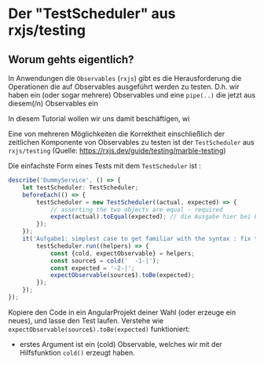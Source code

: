 # Der "TestScheduler" aus rxjs/testing

## Worum gehts eigentlich?
In Anwendungen die `Observables` (`rxjs`) gibt es die Herausforderung die Operationen die auf Observables ausgeführt werden zu testen.
D.h. wir haben ein (oder sogar mehrere) Observables und eine `pipe(..)` die jetzt aus diesem(/n) Observables ein

In diesem Tutorial wollen wir uns damit beschäftigen, wi

Eine von mehreren Möglichkeiten die Korrektheit einschließlich der zeitlichen Komponente von Observables zu testen ist
der `TestScheduler` aus `rxjs/testing` (Quelle: https://rxjs.dev/guide/testing/marble-testing)

Die einfachste Form eines Tests mit dem `TestScheduler` ist :
```Typescript
describe('DummyService', () => {
    let testScheduler: TestScheduler;
    beforeEach(() => {
        testScheduler = new TestScheduler((actual, expected) => {
            // asserting the two objects are equal - required
            expect(actual).toEqual(expected); // die Ausgabe hier bei Fehlern ist etwas verwirrend, das fixen wir gleich!
        });
    });
    it('Aufgabe1: simplest case to get familiar with the syntax : fix the problem', () => {
        testScheduler.run((helpers) => {
            const {cold, expectObservable} = helpers;
            const source$ = cold('  -1-|');
            const expected = '-2-|';
            expectObservable(source$).toBe(expected);
        });
    });
});
```
Kopiere den Code in ein AngularProjekt deiner Wahl (oder erzeuge ein neues), und lasse den Test laufen.
Verstehe wie `expectObservable(source$).toBe(expected)` funktioniert:
* erstes Argument ist ein (cold) Observable, welches wir mit der Hilfsfunktion `cold()` erzeugt haben.
